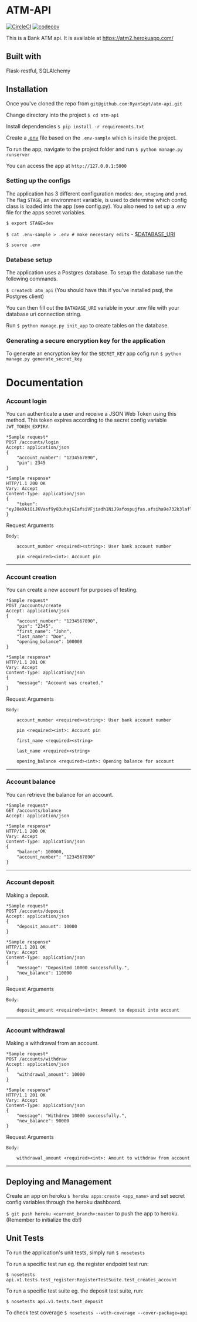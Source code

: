 # ATM-API
[![CircleCI](https://circleci.com/gh/RyanSept/atm-api/tree/develop.svg?style=svg)](https://circleci.com/gh/RyanSept/atm-api/tree/develop)
[![codecov](https://codecov.io/gh/RyanSept/atm-api/branch/develop/graph/badge.svg)](https://codecov.io/gh/RyanSept/atm-api)

This is a Bank ATM api. It is available at https://atm2.herokuapp.com/

## Built with
Flask-restful, SQLAlchemy

## Installation
Once you've cloned the repo from `git@github.com:RyanSept/atm-api.git`

Change directory into the project `$ cd atm-api`

Install dependencies `$ pip install -r requirements.txt`

Create a [.env](#setting-up-the-configs) file based on the `.env-sample` which is inside the project.

To run the app, navigate to the project folder and run `$ python manage.py runserver`

You can access the app at `http://127.0.0.1:5000`

### Setting up the configs
The application has 3 different configuration modes: `dev`, `staging` and `prod`. The flag `STAGE`, an environment variable,
is used to determine which config class is loaded into the app (see config.py). You also need to set up a .env file
for the apps secret variables.

`$ export STAGE=dev`

`$ cat .env-sample > .env # make necessary edits`
    - [$DATABASE_URI](#database-setup)

`$ source .env`

### Database setup
The application uses a Postgres database. To setup the database run the following commands.

`$ createdb atm_api` (You should have this if you've installed psql, the Postgres client)

You can then fill out the `DATABASE_URI` variable in your .env file with your database uri connection string.

Run `$ python manage.py init_app` to create tables on the database.


### Generating a secure encryption key for the application
To generate an encryption key for the `SECRET_KEY` app cofig run `$ python manage.py generate_secret_key`

# Documentation

### Account login

You can authenticate a user and receive a JSON Web Token using this method. This token expires according to the secret config variable
`JWT_TOKEN_EXPIRY`.

```
*Sample request*
POST /accounts/login
Accept: application/json
{
    "account_number": "1234567890",
    "pin": 2345
}
```

```
*Sample response*
HTTP/1.1 200 OK
Vary: Accept
Content-Type: application/json
{
    "token": "eyJ0eXAiOiJKVasf9y83uhajGIafsiVFjiadh1NiJ9afospujfas.afsiha9e732k3laflmao"
}

```

Request Arguments

    Body:

        account_number <required><string>: User bank account number

        pin <required><int>: Account pin

---

### Account creation

You can create a new account for purposes of testing.

```
*Sample request*
POST /accounts/create
Accept: application/json
{
    "account_number": "1234567890",
    "pin": "2345",
    "first_name": "John",
    "last_name": "Doe",
    "opening_balance": 100000
}
```

```
*Sample response*
HTTP/1.1 201 OK
Vary: Accept
Content-Type: application/json
{
    "message": "Account was created."
}

```

Request Arguments

    Body:

        account_number <required><string>: User bank account number

        pin <required><int>: Account pin

        first_name <required><string>

        last_name <required><string>

        opening_balance <required><int>: Opening balance for account

---

### Account balance

You can retrieve the balance for an account.

```
*Sample request*
GET /accounts/balance
Accept: application/json
```

```
*Sample response*
HTTP/1.1 200 OK
Vary: Accept
Content-Type: application/json
{
    "balance": 100000,
    "account_number": "1234567890"
}
```
---

### Account deposit

Making a deposit.

```
*Sample request*
POST /accounts/deposit
Accept: application/json
{
    "deposit_amount": 10000
}
```

```
*Sample response*
HTTP/1.1 201 OK
Vary: Accept
Content-Type: application/json
{
    "message": "Deposited 10000 successfully.",
    "new_balance": 110000
}

```

Request Arguments

    Body:

        deposit_amount <required><int>: Amount to deposit into account

---

### Account withdrawal

Making a withdrawal from an account.

```
*Sample request*
POST /accounts/withdraw
Accept: application/json
{
    "withdrawal_amount": 10000
}
```

```
*Sample response*
HTTP/1.1 201 OK
Vary: Accept
Content-Type: application/json
{
    "message": "Withdrew 10000 successfully.",
    "new_balance": 90000
}

```

Request Arguments

    Body:

        withdrawal_amount <required><int>: Amount to withdraw from account

---

## Deploying and Management
Create an app on heroku `$ heroku apps:create <app_name>` and set secret config variables through the heroku dashboard.

`$ git push heroku <current_branch>:master` to push the app to heroku. (Remember to initialize the db!)


## Unit Tests
To run the application's unit tests, simply run `$ nosetests`

To run a specific test run eg. the register endpoint test run:

`$ nosetests api.v1.tests.test_register:RegisterTestSuite.test_creates_account`

To run a specific test suite eg. the deposit test suite, run:

`$ nosetests api.v1.tests.test_deposit`

To check test coverage `$ nosetests --with-coverage --cover-package=api`
